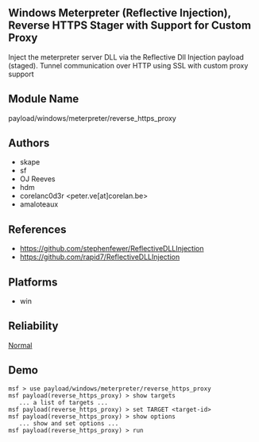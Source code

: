 ## Windows Meterpreter (Reflective Injection), Reverse HTTPS Stager with Support for Custom Proxy

Inject the meterpreter server DLL via the Reflective Dll 
Injection payload (staged). Tunnel communication over HTTP 
using SSL with custom proxy support


## Module Name
payload/windows/meterpreter/reverse_https_proxy

## Authors
* skape
* sf
* OJ Reeves
* hdm
* corelanc0d3r <peter.ve[at]corelan.be>
* amaloteaux


## References
* https://github.com/stephenfewer/ReflectiveDLLInjection
* https://github.com/rapid7/ReflectiveDLLInjection




## Platforms
* win

## Reliability
[Normal](https://github.com/rapid7/metasploit-framework/wiki/Exploit-Ranking)

## Demo

```
msf > use payload/windows/meterpreter/reverse_https_proxy
msf payload(reverse_https_proxy) > show targets
   ... a list of targets ...
msf payload(reverse_https_proxy) > set TARGET <target-id>
msf payload(reverse_https_proxy) > show options
   ... show and set options ...
msf payload(reverse_https_proxy) > run
```
    
    